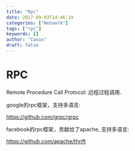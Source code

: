 ```yaml
---
title: "Rpc"
date: 2017-09-03T14:46:19
categories: ["Network"]
tags: ["rpc"]
keywords: []
author: "Canux"
draft: false
---
```


# RPC

Remote Procedure Call Protocol: 远程过程调用.

google的rpc框架，支持多语言:

<https://github.com/grpc/grpc>

facebook的rpc框架，贡献给了apache, 支持多语言:

<https://github.com/apache/thrift>
